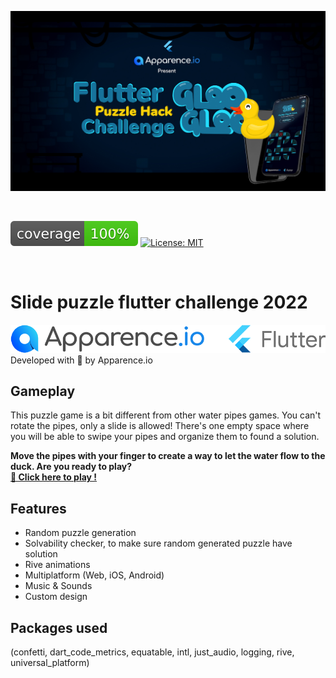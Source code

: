 <p align="left">  
 <img src="https://raw.githubusercontent.com/Apparence-io/flutter-challenge/main/readme-doc/showcase-readme.jpg" alt="flutter challenge 2022 apparence.io app web android ios" />  
</p>  
<br/>  

![coverage][coverage_badge]
[![License: MIT][license_badge]][license_link] 
 
<br/> 

# **Slide puzzle flutter challenge 2022**
![Flutter and Apparence.io Logos](https://raw.githubusercontent.com/Apparence-io/flutter-challenge/main/readme-doc/logos.png)
Developed with 💙  by Apparence.io

Gameplay
-
This puzzle game is a bit different from other water pipes games. You can't rotate the pipes, only a slide is allowed! There's one empty space where you will be able to swipe your pipes and organize them to found a solution.

**Move the pipes with your finger to create a way to let the water flow to the duck.
Are you ready to play? <br/> 
[🦆 Click here to play !](https://apparence-flutter-puzzle.web.app/)**

Features
-
- Random puzzle generation
- Solvability checker, to make sure random generated puzzle have solution
- Rive animations
- Multiplatform (Web, iOS, Android)
- Music & Sounds
- Custom design

Packages used
-
(confetti, dart_code_metrics, equatable, intl, just_audio, logging, rive, universal_platform)



[coverage_badge]: coverage_badge.svg
[license_badge]: https://img.shields.io/badge/license-MIT-blue.svg
[license_link]: https://opensource.org/licenses/MIT
